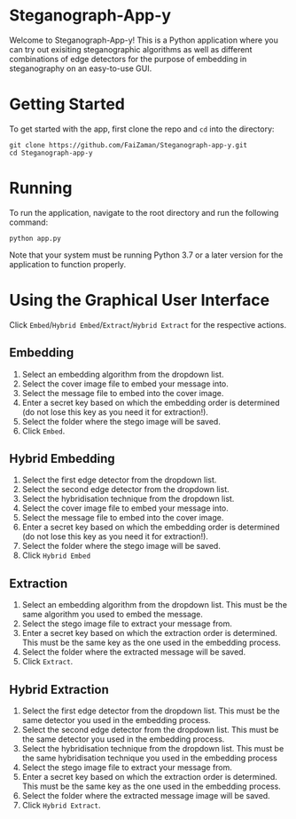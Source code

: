 # Steganograph-App-y

Welcome to Steganograph-App-y! This is a Python application where you can try out exisiting steganographic algorithms as well as different combinations of edge detectors for the purpose of embedding in steganography on an easy-to-use GUI.

# Getting Started

To get started with the app, first clone the repo and `cd` into the directory:

```
git clone https://github.com/FaiZaman/Steganograph-app-y.git
cd Steganograph-app-y
```

# Running

To run the application, navigate to the root directory and run the following command:

```
python app.py
```

Note that your system must be running Python 3.7 or a later version for the application to function properly.

# Using the Graphical User Interface

Click `Embed`/`Hybrid Embed`/`Extract`/`Hybrid Extract` for the respective actions.

## Embedding

1) Select an embedding algorithm from the dropdown list.
2) Select the cover image file to embed your message into.
3) Select the message file to embed into the cover image.
4) Enter a secret key based on which the embedding order is determined (do not lose this key as you need it for extraction!).
5) Select the folder where the stego image will be saved.
6) Click `Embed`.

## Hybrid Embedding

1) Select the first edge detector from the dropdown list.
2) Select the second edge detector from the dropdown list.
3) Select the hybridisation technique from the dropdown list.
4) Select the cover image file to embed your message into.
5) Select the message file to embed into the cover image.
6) Enter a secret key based on which the embedding order is determined (do not lose this key as you need it for extraction!).
7) Select the folder where the stego image will be saved.
8) Click `Hybrid Embed`

## Extraction

1) Select an embedding algorithm from the dropdown list. This must be the same algorithm you used to embed the message.
2) Select the stego image file to extract your message from.
3) Enter a secret key based on which the extraction order is determined. This must be the same key as the one used in the embedding process.
4) Select the folder where the extracted message will be saved.
5) Click `Extract`.

## Hybrid Extraction

1) Select the first edge detector from the dropdown list. This must be the same detector you used in the embedding process.
2) Select the second edge detector from the dropdown list. This must be the same detector you used in the embedding process.
3) Select the hybridisation technique from the dropdown list. This must be the same hybridisation technique you used in the embedding process
4) Select the stego image file to extract your message from.
6) Enter a secret key based on which the extraction order is determined. This must be the same key as the one used in the embedding process.
7) Select the folder where the extracted message image will be saved.
8) Click `Hybrid Extract`.
